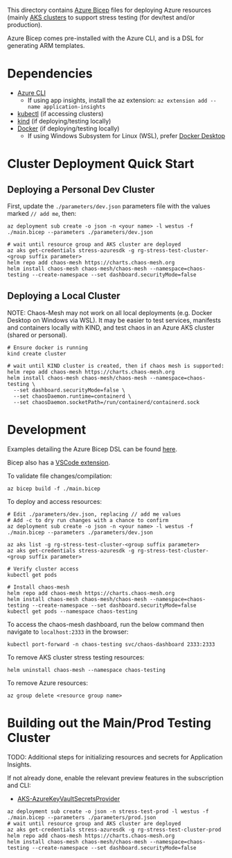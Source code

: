 This directory contains [Azure Bicep](https://docs.microsoft.com/en-us/azure/azure-resource-manager/bicep/overview)
files for deploying Azure resources (mainly [AKS clusters](https://azure.microsoft.com/en-us/services/kubernetes-service/)
to support stress testing (for dev/test and/or production).

Azure Bicep comes pre-installed with the Azure CLI, and is a DSL for generating ARM templates.

# Dependencies

- [Azure CLI](https://docs.microsoft.com/en-us/cli/azure/install-azure-cli)
    - If using app insights, install the az extension: `az extension add --name application-insights`
- [kubectl](https://kubernetes.io/docs/tasks/tools/#kubectl) (if accessing clusters)
- [kind](https://github.com/kubernetes-sigs/kind/releases) (if deploying/testing locally)
- [Docker](https://docs.docker.com/get-docker/) (if deploying/testing locally)
    - If using Windows Subsystem for Linux (WSL), prefer [Docker Desktop](https://docs.docker.com/docker-for-windows/wsl/)

# Cluster Deployment Quick Start

## Deploying a Personal Dev Cluster

First, update the `./parameters/dev.json` parameters file with the values marked `// add me`, then:

```
az deployment sub create -o json -n <your name> -l westus -f ./main.bicep --parameters ./parameters/dev.json

# wait until resource group and AKS cluster are deployed
az aks get-credentials stress-azuresdk -g rg-stress-test-cluster-<group suffix parameter>
helm repo add chaos-mesh https://charts.chaos-mesh.org
helm install chaos-mesh chaos-mesh/chaos-mesh --namespace=chaos-testing --create-namespace --set dashboard.securityMode=false
```

## Deploying a Local Cluster

NOTE: Chaos-Mesh may not work on all local deployments (e.g. Docker Desktop on Windows via WSL).
It may be easier to test services, manifests and containers locally with KIND, and test chaos
in an Azure AKS cluster (shared or personal).

```
# Ensure docker is running
kind create cluster

# wait until KIND cluster is created, then if chaos mesh is supported:
helm repo add chaos-mesh https://charts.chaos-mesh.org
helm install chaos-mesh chaos-mesh/chaos-mesh --namespace=chaos-testing \
  --set dashboard.securityMode=false \
  --set chaosDaemon.runtime=containerd \
  --set chaosDaemon.socketPath=/run/containerd/containerd.sock
```

# Development

Examples detailing the Azure Bicep DSL can be found [here](https://github.com/Azure/bicep/tree/main/docs/examples).

Bicep also has a [VSCode extension](https://marketplace.visualstudio.com/items?itemName=ms-azuretools.vscode-bicep).

To validate file changes/compilation:

```
az bicep build -f ./main.bicep
```

To deploy and access resources:

```
# Edit ./parameters/dev.json, replacing // add me values
# Add -c to dry run changes with a chance to confirm
az deployment sub create -o json -n <your name> -l westus -f ./main.bicep --parameters ./parameters/dev.json

az aks list -g rg-stress-test-cluster-<group suffix parameter>
az aks get-credentials stress-azuresdk -g rg-stress-test-cluster-<group suffix parameter>

# Verify cluster access
kubectl get pods

# Install chaos-mesh
helm repo add chaos-mesh https://charts.chaos-mesh.org
helm install chaos-mesh chaos-mesh/chaos-mesh --namespace=chaos-testing --create-namespace --set dashboard.securityMode=false
kubectl get pods --namespace chaos-testing
```

To access the chaos-mesh dashboard, run the below command then navigate to `localhost:2333` in the browser:

```
kubectl port-forward -n chaos-testing svc/chaos-dashboard 2333:2333
```

To remove AKS cluster stress testing resources:

```
helm uninstall chaos-mesh --namespace chaos-testing
```

To remove Azure resources:

```
az group delete <resource group name>
```

# Building out the Main/Prod Testing Cluster

TODO: Additional steps for initializing resources and secrets for Application Insights.

If not already done, enable the relevant preview features in the subscription and CLI:
- [AKS-AzureKeyVaultSecretsProvider](https://docs.microsoft.com/en-us/azure/aks/csi-secrets-store-driver#register-the-aks-azurekeyvaultsecretsprovider-preview-feature)

```
az deployment sub create -o json -n stress-test-prod -l westus -f ./main.bicep --parameters ./parameters/prod.json
# wait until resource group and AKS cluster are deployed
az aks get-credentials stress-azuresdk -g rg-stress-test-cluster-prod
helm repo add chaos-mesh https://charts.chaos-mesh.org
helm install chaos-mesh chaos-mesh/chaos-mesh --namespace=chaos-testing --create-namespace --set dashboard.securityMode=false
```
